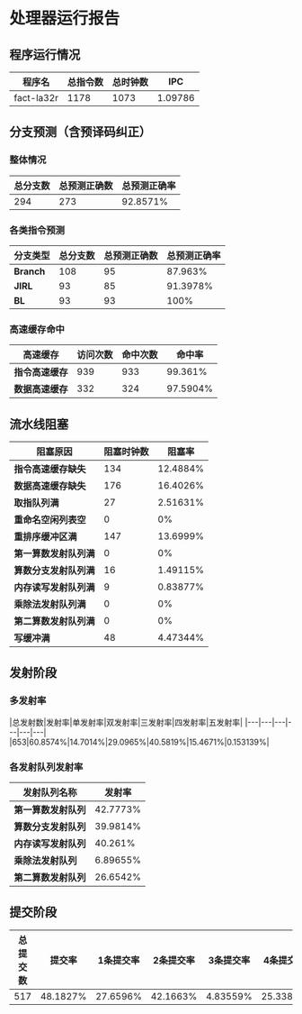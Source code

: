 # 处理器运行报告
## 程序运行情况
|程序名|总指令数|总时钟数|IPC|
|---|---|---|---|
|fact-la32r|1178|1073|1.09786|

## 分支预测（含预译码纠正）
### 整体情况
|总分支数|总预测正确数|总预测正确率|
|---|---|---|
|294|273|92.8571%|

### 各类指令预测
|分支类型|总分支数|总预测正确数|总预测正确率|
|---|---|---|---|
|**Branch**| 108 | 95 | 87.963%|
|**JIRL**| 93 | 85 | 91.3978%|
|**BL**| 93 | 93 | 100%|

### 高速缓存命中
|高速缓存|访问次数|命中次数|命中率|
|---|---|---|---|
|**指令高速缓存**| 939 | 933 | 99.361%|
|**数据高速缓存**| 332 | 324 | 97.5904%|
## 流水线阻塞
|阻塞原因|阻塞时钟数|阻塞率|
|---|---|---|
|**指令高速缓存缺失**| 134 | 12.4884%|
|**数据高速缓存缺失**| 176 | 16.4026%|
|**取指队列满**| 27 | 2.51631%|
|**重命名空闲列表空**|0 | 0%|
|**重排序缓冲区满**|147 | 13.6999%|
|**第一算数发射队列满**|0 | 0%|
|**算数分支发射队列满**|16 | 1.49115%|
|**内存读写发射队列满**|9 | 0.83877%|
|**乘除法发射队列满**|0 | 0%|
|**第二算数发射队列满**|0 | 0%|
|**写缓冲满**|48 | 4.47344%|

## 发射阶段
### 多发射率
|总发射数|发射率|单发射率|双发射率|三发射率|四发射率|五发射率|
|---|---|---|---|---|---|
|653|60.8574%|14.7014%|29.0965%|40.5819%|15.4671%|0.153139%|

### 各发射队列发射率
|发射队列名称|发射率|
|---|---|
|**第一算数发射队列**|42.7773%|
|**算数分支发射队列**|39.9814%|
|**内存读写发射队列**|40.261%|
|**乘除法发射队列**|6.89655%|
|**第二算数发射队列**|26.6542%|

## 提交阶段
|总提交数|提交率|1条提交率|2条提交率|3条提交率|4条提交率|
|---|---|---|---|---|---|
|517|48.1827%|27.6596%|42.1663%|4.83559%|25.3385%|
